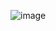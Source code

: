 ![image](https://github.com/Debarjitmohanty/Grocery-Shop-website/assets/91021174/78bef313-909d-4e50-974f-0fadfdcb3372)

